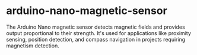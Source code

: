 # arduino-nano-magnetic-sensor
The Arduino Nano magnetic sensor detects magnetic fields and provides output proportional to their strength. It's used for applications like proximity sensing, position detection, and compass navigation in projects requiring magnetism detection.
